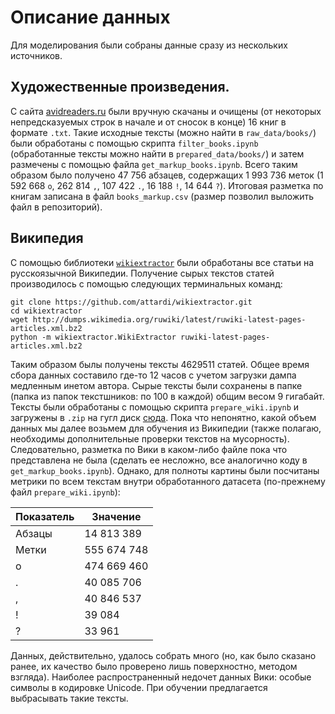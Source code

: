 # Описание данных

Для моделирования были собраны данные сразу из нескольких источников. 

## Художественные произведения.
С сайта [avidreaders.ru](https://avidreaders.ru) были вручную скачаны и очищены (от некоторых непредсказуемых строк в начале и от сносок в конце) 16 книг в формате `.txt`. Такие исходные тексты (можно найти в `raw_data/books/`) были обработаны с помощью скрипта `filter_books.ipynb` (обработанные тексты можно найти в `prepared_data/books/`) и затем размечены с помощью файла `get_markup_books.ipynb`. Всего таким образом было получено 47 756 абзацев, содержащих 1 993 736 меток (1 592 668 `o`, 262 814 `,`, 107 422 `.`,  16 188 `!`, 14 644 `?`). Итоговая разметка по книгам записана в файл `books_markup.csv` (размер позволил выложить файл в репозиторий).

## Википедия
С помощью библиотеки [`wikiextractor`](https://github.com/attardi/wikiextractor]) были обработаны все статьи на русскоязычной Википедии. Получение сырых текстов статей производилось с помощью следующих терминальных команд:

```@python
git clone https://github.com/attardi/wikiextractor.git
cd wikiextractor
wget http://dumps.wikimedia.org/ruwiki/latest/ruwiki-latest-pages-articles.xml.bz2
python -m wikiextractor.WikiExtractor ruwiki-latest-pages-articles.xml.bz2
```
   Таким образом былы получены тексты 4629511 статей. Общее время сбора данных составило где-то 12 часов с учетом загрузки дампа медленным инетом автора. Сырые тексты были сохранены в папке (папка из папок текстшников: по 100 в каждой) общим весом 9 гигабайт. Тексты были обработаны с помощью скрипта `prepare_wiki.ipynb` и загружены в `.zip` на гугл диск [сюда](https://drive.google.com/file/d/1buokuh3h01KwE5iobVantH6YF_yR0vyX/view?usp=sharing). Пока что непонятно, какой объем данных мы далее возьмем для обучения из Википедии (также полагаю, необходимы дополнительные проверки текстов на мусорность). Следовательно, разметка по Вики в каком-либо файле пока что представлена не была (сделать ее несложно, все аналогично коду в `get_markup_books.ipynb`). Однако, для полноты картины были посчитаны метрики по всем текстам внутри обработанного датасета (по-прежнему файл `prepare_wiki.ipynb`):
   
| Показатель| Значение |
|-|-|
| Абзацы|14 813 389|
| Метки| 555 674 748|
| o|474 669 460|
| .| 40 085 706|
| ,|40 846 537 |
| !| 39 084|
|?|33 961|

Данных, действительно, удалось собрать много (но, как было сказано ранее, их качество было проверено лишь поверхностно, методом взгляда). Наиболее распространенный недочет данных Вики: особые символы в кодировке Unicode. При обучении предлагается выбрасывать такие тексты.


